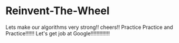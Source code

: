 # Reinvent-The-Wheel
Lets make our algorithms very strong!! cheers!!
Practice Practice and Practice!!!!!! Let's get job at Google!!!!!!!!!!!!!
